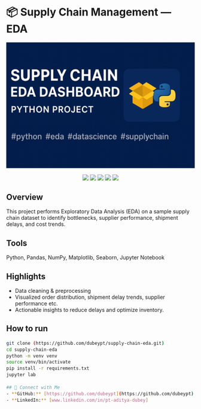 # 📦 Supply Chain Management — EDA
![Banner](banner.png)

<p align="center">
  <img src="https://img.shields.io/badge/Python-3.9-blue" />
  <img src="https://img.shields.io/badge/EDA-Exploratory%20Data%20Analysis-brightgreen" />
  <img src="https://img.shields.io/badge/Pandas-Data%20Manipulation-orange" />
  <img src="https://img.shields.io/badge/NumPy-Numerical%20Computing-yellow" />
  <img src="https://img.shields.io/badge/Status-Completed-success" />
</p>


## Overview
This project performs Exploratory Data Analysis (EDA) on a sample supply chain dataset to identify bottlenecks, supplier performance, shipment delays, and cost trends.

## Tools
Python, Pandas, NumPy, Matplotlib, Seaborn, Jupyter Notebook

## Highlights
- Data cleaning & preprocessing
- Visualized order distribution, shipment delay trends, supplier performance etc.
- Actionable insights to reduce delays and optimize inventory.

## How to run
```bash
git clone (https://github.com/dubeypt/supply-chain-eda.git)
cd supply-chain-eda
python -m venv venv
source venv/bin/activate
pip install -r requirements.txt
jupyter lab

## 🤝 Connect with Me
- **GitHub:** [https://github.com/dubeypt](https://github.com/dubeypt)
- **LinkedIn:** [www.linkedin.com/in/pt-aditya-dubey]

